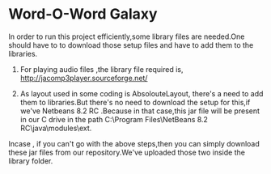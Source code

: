 # Word-O-Word Galaxy
In order to run this project efficiently,some library files are needed.One should have to to download those setup files and have to add them to the libraries.

1. For playing audio files ,the library file required is,
http://jacomp3player.sourceforge.net/        

2. As layout used in some coding is AbsolouteLayout, there's a need to add them to libraries.But there's no need to download the setup for this,if we've Netbeans 8.2 RC .Because in that case,this jar file will be present in our C drive in the path
C:\Program Files\NetBeans 8.2 RC\java\modules\ext.

Incase , if you can't go with the above steps,then  you can simply download these jar files from our repository.We've uploaded those two inside the library folder.
